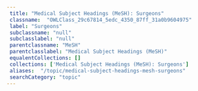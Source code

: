 ```yaml
--- 
 title: "Medical Subject Headings (MeSH): Surgeons" 
 classname:  "OWLClass_29c67814_5edc_4350_87ff_31a0b9604975" 
 label: "Surgeons" 
 subclassname: "null" 
 subclasslabel: "null" 
 parentclassname: "MeSH" 
 parentclasslabel: "Medical Subject Headings (MeSH)" 
 equalentCollections: [] 
 collections: ['Medical Subject Headings (MeSH): Surgeons']
 aliases:  "/topic/medical-subject-headings-mesh-surgeons"  
 searchCategory: "topic" 
---
```


